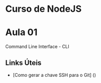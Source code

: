 # Curso de NodeJS

# Aula 01
Command Line Interface - CLI

## Links Úteis

* [Como gerar a chave SSH para o Git] ()